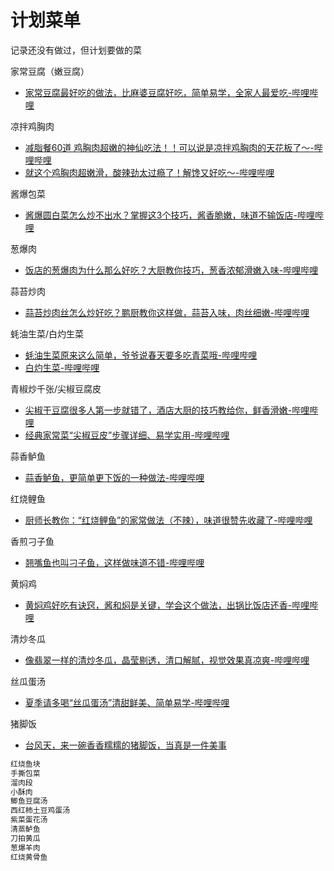 
# 计划菜单

记录还没有做过，但计划要做的菜

家常豆腐（嫩豆腐）

- [家常豆腐最好吃的做法，比麻婆豆腐好吃，简单易学，全家人最爱吃-哔哩哔哩](https://b23.tv/mnrxXUa)

凉拌鸡胸肉

- [减脂餐60道 鸡胸肉超嫩的神仙吃法！！可以说是凉拌鸡胸肉的天花板了～-哔哩哔哩](https://b23.tv/PJiz3Ju)
- [就这个鸡胸肉超嫩滑，酸辣劲太过瘾了！解馋又好吃～-哔哩哔哩](https://b23.tv/E7QsjcI)

酱爆包菜

- [酱爆圆白菜怎么炒不出水？掌握这3个技巧，酱香脆嫩，味道不输饭店-哔哩哔哩](https://b23.tv/EcW8oD7)

葱爆肉

- [饭店的葱爆肉为什么那么好吃？大厨教你技巧，葱香浓郁滑嫩入味-哔哩哔哩](https://b23.tv/7IN16QI)

蒜苔炒肉

- [蒜苔炒肉丝怎么炒好吃？鹏厨教你这样做，蒜苔入味，肉丝细嫩-哔哩哔哩](https://b23.tv/R2Simov)

蚝油生菜/白灼生菜

- [蚝油生菜原来这么简单，爷爷说春天要多吃青菜哦-哔哩哔哩](https://b23.tv/vGc962o)
- [白灼生菜-哔哩哔哩](https://b23.tv/GAHgyE3)

青椒炒千张/尖椒豆腐皮

- [尖椒干豆腐很多人第一步就错了，酒店大厨的技巧教给你，鲜香滑嫩-哔哩哔哩](https://b23.tv/CXVQRbP)
- [经典家常菜“尖椒豆皮”步骤详细、易学实用-哔哩哔哩](https://b23.tv/yG09zJi)

蒜香鲈鱼

- [蒜香鲈鱼，更简单更下饭的一种做法-哔哩哔哩](https://b23.tv/P52hI3C)

红烧鲤鱼

- [厨师长教你：“红烧鲤鱼”的家常做法（不辣），味道很赞先收藏了-哔哩哔哩](https://b23.tv/4q5ZIMn)

香煎刁子鱼

- [翘嘴鱼也叫刁子鱼，这样做味道不错-哔哩哔哩](https://b23.tv/GJ6rCJv)

黄焖鸡

- [黄焖鸡好吃有诀窍，酱和焖是关键，学会这个做法，出锅比饭店还香-哔哩哔哩](https://b23.tv/IO90yMk)

清炒冬瓜

- [像翡翠一样的清炒冬瓜，晶莹剔透，清口解腻，视觉效果真凉爽-哔哩哔哩](https://b23.tv/JEkjtUc)

丝瓜蛋汤

- [夏季请多喝“丝瓜蛋汤”清甜鲜美、简单易学-哔哩哔哩](https://b23.tv/ZptwGE3)

猪脚饭

- [台风天，来一碗香香糯糯的猪脚饭，当真是一件美事](https://www.bilibili.com/video/BV1Qd4y137PG)

```js
红烧鱼块
手撕包菜
溜肉段
小酥肉
鲫鱼豆腐汤
西红柿土豆鸡蛋汤
紫菜蛋花汤
清蒸鲈鱼
刀拍黄瓜
葱爆羊肉
红烧黄骨鱼
```
